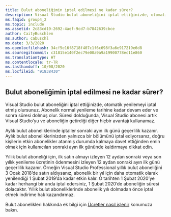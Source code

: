 ```yaml
---
title: Bulut aboneliğimin iptal edilmesi ne kadar sürer?
description: Visual Studio bulut aboneliğini iptal ettiğinizde, otomatik yenilemeyi iptal etmiş olursunuz. Abonelik normal yenileme tarihine kadar devam eder...
ms.faqid: group4_2
ms.topic: include
ms.assetid: 2c83cd19-2692-4aef-9cd7-b7842639cbce
author: CaityBuschlen
ms.author: cabuschl
ms.date: 3/3/2020
ms.openlocfilehash: 34cf5e16f8718f407c1f6c698f3a6e917219e6d8
ms.sourcegitcommit: c31815e140f2ec79e00a9a9a19900778ec11e860
ms.translationtype: HT
ms.contentlocale: tr-TR
ms.lasthandoff: 10/08/2020
ms.locfileid: "91838430"
---
```

## <a name="how-long-does-it-take-for-my-cloud-subscription-to-be-canceled"></a>Bulut aboneliğimin iptal edilmesi ne kadar sürer?

Visual Studio bulut aboneliğini iptal ettiğinizde, otomatik yenilemeyi iptal etmiş olursunuz. Abonelik normal yenileme tarihine kadar devam eder ve sonra süresi dolmuş olur. Süresi dolduğunda, Visual Studio abonesi artık Visual Studio’yu ve aboneliğin getirdiği diğer hiçbir avantajı kullanamaz.

Aylık bulut aboneliklerinde iptaller sonraki ayın ilk günü geçerlilik kazanır. Aylık bulut aboneliklerinizden yalnızca bir bölümünü iptal ediyorsanız, doğru kişilerin etkin abonelikler atanmış durumda kalmaya davet ettiğinden emin olmak için kullanıcıları sonraki ayın ilk gününde kaldırmaya dikkat edin.

Yıllık bulut aboneliği için, ilk satın almayı izleyen 12 aydan sonraki veya son yıllık yenileme ücretinin ödenmesini izleyen 12 aydan sonraki ayın ilk günü geçerlilik kazanır. Örneğin Visual Studio Professional yıllık bulut aboneliğini 3 Ocak 2018’de satın aldıysanız, abonelik bir yıl için daha otomatik olarak yenilendiği 1 Şubat 2019’da kadar etkin kalır. O tarihten 1 Şubat 2020’ye kadar herhangi bir anda iptal edersiniz, 1 Şubat 2020’de aboneliğin süresi dolacaktır. Yıllık bulut aboneliklerinde abonelik yılı dolmadan önce iptal etmek indirime hak kazandırmaz.

Bulut abonelikleri hakkında ek bilgi için [Ücretler nasıl işlenir](../../../../vscloud-billing-faq.md#how-charges-are-processed) konumuza bakın.